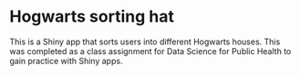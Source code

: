 # Hogwarts sorting hat

This is a Shiny app that sorts users into different Hogwarts houses. This was completed as a class assignment for Data Science for Public Health to gain practice with Shiny apps.
